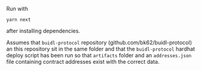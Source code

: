 Run with
```
yarn next
```
after installing dependencies.


Assumes that `buidl-protocol` repository (github.com/bk62/buidl-protocol)
an this repository sit in the same folder and that the `buidl-protocol` hardhat deploy script has been run so that `artifacts` folder and an `addresses.json` file containing contract addresses exist with the correct data.